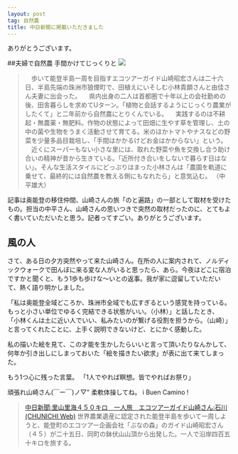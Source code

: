 ```yaml
---
layout: post
tag: 自然農
title: 中日新聞に掲載いただきました
---
```


ありがとうございます。

##夫婦で自然農 手間かけてじっくりと
<img src="http://farm9.staticflickr.com/8166/7464961052_476a29e1dd.jpg" >
>　歩いて能登半島一周を目指すエコツアーガイド山崎昭宏さんは二十六日、半島先端の珠洲市狼煙町で、田植えにいそしむ小林貴顕さんと由佳さん夫妻に出会った。
>　県内出身の二人は首都圏で十年以上の会社勤めの後、田舎暮らしを求めてUターン。「植物と会話するようにじっくり農業がしたくて」と二年前から自然農にとりくんでいる。
>　実践するのは不耕起・無農薬・無肥料。作物の状態によって田畑に生やす草を管理し、土の中の菌や生物をうまく活動させて育てる。米のほかトマトやナスなどの野菜を少量多品目栽培し、「手間はかかるけどお金はかからない」という。
>　近くにスーパーもない小さな里には、取れた野菜や魚を交換し合う助け合いの精神が昔から生きている。「近所付き合いをしないで暮らす日はない」。そんな生活スタイルにどっぷりはまった小林さんは「農園を軌道に乗せて、最終的には自然農を教える側にもなれたら」と意気込む。
>（中平雄大）

記事は奥能登の移住仲間、山崎さんの旅「のと遍路」の一部として取材を受けたもの。担当の中平さん、山崎さんの思いつきで突然の取材だったのに、とてもよく書いていただいたと思う。記者ってすごい。ありがとうございます。


## 風の人
さて、ある日の夕方突然やって来た山崎さん。在所の人に案内されて、ノルディックウォークで田んぼに来る変な人がいると思ったら、あら。今夜はどこに宿泊ですかと聞くと、もう1歩も歩けな～いとの返事。我が家に逗留していただいて、熱く語り明かしました。


「私は奥能登全域どころか、珠洲市全域でも広すぎるという感覚を持っている。もっと小さい単位でゆるく完結できる状態がいい。（小林）」と話したとき、
「小林くんは土に近い人でいい、私みたいのが繋げる役割を担うから。（山崎）」と言ってくれたことに、上手く説明できないけど、とにかく感動した。


私の描いた絵を見て、この才能を生かしたらいいと言って頂いたりなんかして、何年か引き出しにしまっておいた「絵を描きたい欲求」が表に出て来てしまった。


もう1つ心に残った言葉。
「1人でやれば瞑想。皆でやればお祭り」


頑張れ山崎さん(￣ー￣)ノ▽" 
柔軟体操してね。
i Buen Camino !
><a href="http://www.chunichi.co.jp/article/ishikawa/20120626/CK2012062602000187.html" target="_blank">中日新聞:里山里海４５０キロ　一人旅　エコツアーガイド山崎さん:石川(CHUNICHI Web)</a>
>世界農業遺産に認定された能登半島を歩いて一周しようと、能登町のエコツアー企画会社「ぶなの森」のガイド山崎昭宏さん（４５）が二十五日、同町の鉢伏山山頂から出発した。一人で沿岸四百五十キロを旅する。





　
